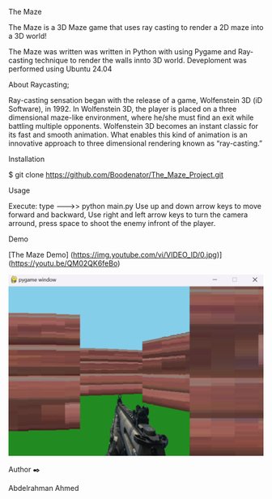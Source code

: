 The Maze

The Maze is a 3D Maze game that uses ray casting to render a 2D maze into a 3D world!

The Maze was written was written in Python with using Pygame and Ray-casting technique to render the walls innto 3D world. Deveploment was performed using Ubuntu 24.04

About Raycasting;

Ray-casting sensation began with the release of a game, Wolfenstein 3D (iD Software), in 1992. In Wolfenstein 3D, the player is placed on a three dimensional maze-like environment, where he/she must find an exit while battling multiple opponents. Wolfenstein 3D becomes an instant classic for its fast and smooth animation. What enables this kind of animation is an innovative approach to three dimensional rendering known as “ray-casting.”

Installation

$ git clone https://github.com/Boodenator/The_Maze_Project.git

Usage

Execute: type --->> python main.py
Use up and down arrow keys to move forward and backward,
Use right and left arrow keys to turn the camera arround,
press space to shoot the enemy infront of the player.

Demo

[The Maze Demo]
(https://img.youtube.com/vi/VIDEO_ID/0.jpg)](https://youtu.be/QM02QK6feBo)

![Actual-screenshot](./imgs/Screenshot.png)

Author ✒️

Abdelrahman Ahmed


